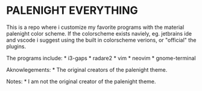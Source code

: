 PALENIGHT EVERYTHING
====================
This is a repo where i customize my favorite programs with the material palenight color scheme.
If the colorscheme exists naviely, eg. jetbrains ide and vscode i suggest using the built in colorscheme verions, or "official" the plugins.

The programs include:
	* i3-gaps
	* radare2
	* vim
	* neovim
	* gnome-terminal

Aknowlegements:
	* The original creators of the palenight theme.

Notes:
	* I am not the original creator of the palenight theme.


